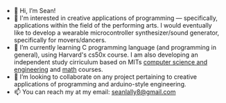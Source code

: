 - 👋 Hi, I’m Sean!
- 👀 I'm interested in creative applications of programming — specifically, applications within the field of the performing arts. I would eventually like to develop a wearable microcontroller synthesizer/sound generator, specifically for movers/dancers. 
- 🌱 I’m currently learning C programming language (and programming in general), using Harvard's cs50x course. I am also developing an independent study cirriculum based on MITs <a href="http://catalog.mit.edu/degree-charts/computer-science-engineering-course-6-3/">computer science and engineering</a> and <a href="https://math.mit.edu/academics/undergrad/major/course18c.php">math</a> courses. 
- 💞️ I’m looking to collaborate on any project pertaining to creative applications of programming and arduino-style engineering.
- 📫 You can reach my at my email: seanlally8@gmail.com

<!---
seanlally8/seanlally8 is a ✨ special ✨ repository because its `README.md` (this file) appears on your GitHub profile.
You can click the Preview link to take a look at your changes.
--->
